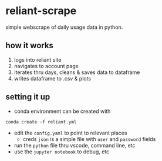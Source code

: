 # reliant-scrape

simple webscrape of daily usage data in python.

## how it works

1. logs into reliant site
2. navigates to account page
3. iterates thru days, cleans & saves data to dataframe
4. writes dataframe to .csv & plots

## setting it up

- conda environment can be created with 

```conda create -f reliant.yml```
- edit the ```config.yaml``` to point to relevant places
    - creds ```json``` is a simple file with ```user``` and ```password``` fields
- run the ```python``` file thru vscode, command line, etc
- use the ```jupyter notebook``` to debug, etc